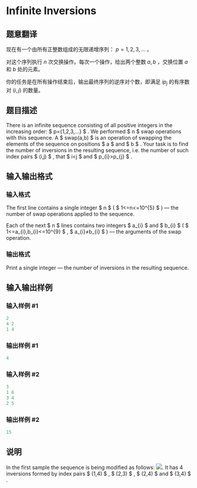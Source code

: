 # Infinite Inversions

## 题意翻译

现在有一个由所有正整数组成的无限递增序列： $p = {1,2,3,...}$ 。

对这个序列执行 $n$ 次交换操作。每次一个操作，给出两个整数 $a,b$ ，交换位置 $a$ 和 $b$ 处的元素。

你的任务是在所有操作结束后，输出最终序列的逆序对个数，即满足 $i  p_j$ 的有序数对 $(i,j)$ 的数量。

## 题目描述

There is an infinite sequence consisting of all positive integers in the increasing order: $ p={1,2,3,...} $ . We performed $ n $ swap operations with this sequence. A $ swap(a,b) $ is an operation of swapping the elements of the sequence on positions $ a $ and $ b $ . Your task is to find the number of inversions in the resulting sequence, i.e. the number of such index pairs $ (i,j) $ , that $ i&lt;j $ and $ p_{i}&gt;p_{j} $ .

## 输入输出格式

### 输入格式

The first line contains a single integer $ n $ ( $ 1<=n<=10^{5} $ ) — the number of swap operations applied to the sequence.

Each of the next $ n $ lines contains two integers $ a_{i} $ and $ b_{i} $ ( $ 1<=a_{i},b_{i}<=10^{9} $ , $ a_{i}≠b_{i} $ ) — the arguments of the swap operation.

### 输出格式

Print a single integer — the number of inversions in the resulting sequence.

## 输入输出样例

### 输入样例 #1

```cpp
2
4 2
1 4

```
### 输出样例 #1

```cpp
4

```
### 输入样例 #2

```cpp
3
1 6
3 4
2 5

```
### 输出样例 #2

```cpp
15

```
## 说明

In the first sample the sequence is being modified as follows: ![](https://cdn.luogu.com.cn/upload/vjudge_pic/CF540E/c911e52ddf33371777464860f326e25b9c055886.png). It has 4 inversions formed by index pairs $ (1,4) $ , $ (2,3) $ , $ (2,4) $ and $ (3,4) $ .

